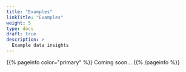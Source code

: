 ```yaml
---
title: "Examples"
linkTitle: "Examples"
weight: 5
type: docs
draft: true
description: >
  Example data insights
---
```


{{% pageinfo color="primary" %}}
Coming soon...
{{% /pageinfo %}}